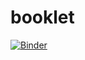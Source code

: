 # booklet

[![Binder](https://mybinder.org/badge_logo.svg)](https://mybinder.org/v2/gh/volodia99/booklet/master)
